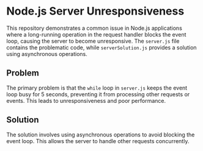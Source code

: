 # Node.js Server Unresponsiveness

This repository demonstrates a common issue in Node.js applications where a long-running operation in the request handler blocks the event loop, causing the server to become unresponsive.  The `server.js` file contains the problematic code, while `serverSolution.js` provides a solution using asynchronous operations.

## Problem

The primary problem is that the `while` loop in `server.js` keeps the event loop busy for 5 seconds, preventing it from processing other requests or events. This leads to unresponsiveness and poor performance.

## Solution

The solution involves using asynchronous operations to avoid blocking the event loop.  This allows the server to handle other requests concurrently.
